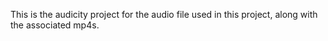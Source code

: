 This is the audicity project for the audio file used in this project, along with the associated mp4s.
